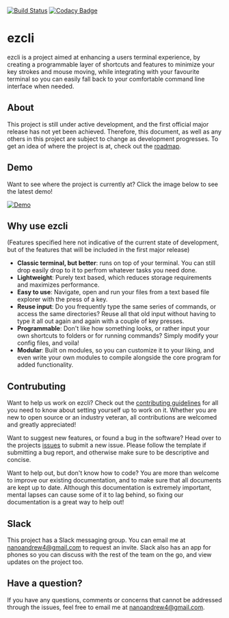 [![Build Status](https://travis-ci.org/nanoandrew4/ezcli.svg?branch=smart_autocomplete)](https://travis-ci.org/nanoandrew4/ezcli)
[![Codacy Badge](https://api.codacy.com/project/badge/Grade/7445f61eb56f4cd9bfcf41cbeab9aae9)](https://www.codacy.com/app/nanoandrew4/ezcli?utm_source=github.com&amp;utm_medium=referral&amp;utm_content=nanoandrew4/ezcli&amp;utm_campaign=Badge_Grade)

# ezcli

ezcli is a project aimed at enhancing a users terminal experience, by creating a programmable layer of shortcuts and features to minimize your key strokes and mouse moving, while integrating with your favourite terminal so you can easily fall back to your comfortable command line interface when needed.

## About

This project is still under active development, and the first official major release has not yet been achieved. Therefore, this document, as well as any others in this project are subject to change as development progresses.
To get an idea of where the project is at, check out the [roadmap](docs/ROADMAP.md).

## Demo

Want to see where the project is currently at? Click the image below to see the latest demo!

[![Demo](http://img.youtube.com/vi/Je8K4uYT0R8/0.jpg)](https://www.youtube.com/watch?v=Je8K4uYT0R8)

## Why use ezcli

(Features specified here not indicative of the current state of development, but of the features that will be included in the first major release)

* **Classic terminal, but better**: runs on top of your terminal. You can still drop easily drop to it to perfrom whatever tasks you need done.
* **Lightweight**: Purely text based, which reduces storage requirements and maximizes performance.
* **Easy to use**: Navigate, open and run your files from a text based file explorer with the press of a key.
* **Reuse input**: Do you frequently type the same series of commands, or access the same directories? Reuse all that old input without having to type it all out again and again with a couple of key presses.
* **Programmable**: Don't like how something looks, or rather input your own shortcuts to folders or for running commands? Simply modify your config files, and voila!
* **Modular**: Built on modules, so you can customize it to your liking, and even write your own modules to compile alongside the core program for added functionality.

## Contrubuting

Want to help us work on ezcli? Check out the [contributing guidelines](docs/CONTRIBUTING.md) for all you need to know about setting yourself up to work on it. Whether you are new to open source or an industry veteran, all contributions are welcomed and greatly appreciated!

Want to suggest new features, or found a bug in the software? Head over to the projects [issues](https://github.com/nanoandrew4/ezcli/issues) to submit a new issue. Please follow the template if submitting a bug report, and otherwise make sure to be descriptive and concise.

Want to help out, but don't know how to code? You are more than welcome to improve our existing documentation, and to make sure that all documents are kept up to date. Although this documentation is extremely important, mental lapses can cause some of it to lag behind, so fixing our documentation is a great way to help out!

## Slack

This project has a Slack messaging group. You can email me at <nanoandrew4@gmail.com> to request an invite. Slack also has an app for phones so you can discuss with the rest of the team on the go, and view updates on the project 
too.

## Have a question?

If you have any questions, comments or concerns that cannot be addressed through the issues, feel free to email me at <nanoandrew4@gmail.com>. 
